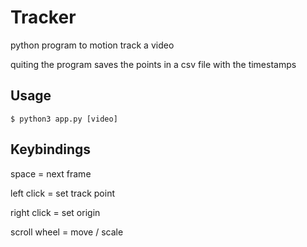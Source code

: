 # Tracker

python program to motion track a video

quiting the program saves the points in a csv file with the timestamps

## Usage
`$ python3 app.py [video]`

## Keybindings
space = next frame

left click = set track point

right click = set origin

scroll wheel = move / scale
